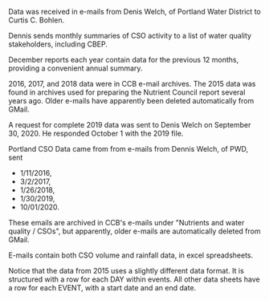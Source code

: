Data was received in e-mails from Denis Welch, of Portland Water District to
Curtis C. Bohlen.

Dennis sends monthly summaries of CSO activity to a list of water quality
stakeholders, including CBEP.

December reports each year contain data for the previous 12 months, providing a
convenient annual summary.

2016, 2017, and 2018 data were in CCB e-mail archives.  The 2015 data was found
in archives used for preparing the Nutrient Council report several years ago. 
Older e-mails have apparently been deleted automatically from GMail.

A request for complete 2019 data was sent to Denis Welch on September 30, 2020.
He responded October 1 with the 2019 file.

Portland CSO Data came from from e-mails from Dennis Welch, of PWD, sent

*  1/11/2016,  
*  3/2/2017,   
*  1/26/2018,   
*  1/30/2019,
*  10/01/2020.

These emails are archived in CCB's e-mails under
"Nutrients and water quality / CSOs", but apparently, older e-mails are
automatically deleted from GMail.

E-mails contain both CSO volume and rainfall data, in excel spreadsheets.

Notice that the data from 2015 uses a slightly different data format.  It is
structured with a row for each DAY within events.  All other data sheets have a
row for each EVENT, with a start date and an end date.